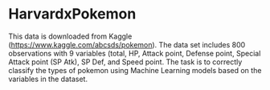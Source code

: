 # HarvardxPokemon
This data is downloaded from Kaggle (https://www.kaggle.com/abcsds/pokemon).
The data set includes 800 observations with 9 variables (total, HP, Attack point, Defense point, Special Attack point (SP Atk), SP Def, and Speed point. 
The task is to correctly classify the types of pokemon using Machine Learning models based on the variables in the dataset. 
